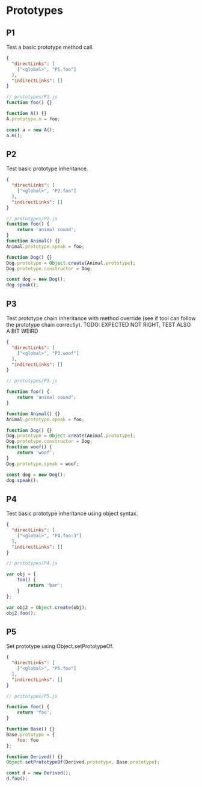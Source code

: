 # Prototypes

## P1
[//]: # (MAIN: global)
Test a basic prototype method call. 

```json
{
  "directLinks": [
    ["<global>", "P1.foo"]
  ],
  "indirectLinks": []
}
```
```js
// prototypes/P1.js
function foo() {}

function A() {}
A.prototype.m = foo;

const a = new A();
a.m();
```
[//]: # (END)

## P2
[//]: # (MAIN: global)
Test basic prototype inheritance.

```json
{
  "directLinks": [
    ["<global>", "P2.foo"]
  ],
  "indirectLinks": []
}
```
```js
// prototypes/P2.js
function foo() {
    return 'animal sound';
}
function Animal() {}
Animal.prototype.speak = foo;

function Dog() {}
Dog.prototype = Object.create(Animal.prototype);
Dog.prototype.constructor = Dog;

const dog = new Dog();
dog.speak();

```
[//]: # (END)

## P3
[//]: # (MAIN: global)
Test prototype chain inheritance with method override (see if tool can follow the prototype chain correctly).
TODO: EXPECTED NOT RIGHT, TEST ALSO A BIT WEIRD

```json
{
  "directLinks": [
    ["<global>", "P3.woof"]
  ],
  "indirectLinks": []
}
```
```js
// prototypes/P3.js

function foo() {
    return 'animal sound';
}

function Animal() {}
Animal.prototype.speak = foo;

function Dog() {}
Dog.prototype = Object.create(Animal.prototype);
Dog.prototype.constructor = Dog;
function woof() {
    return 'woof';
}
Dog.prototype.speak = woof;

const dog = new Dog();
dog.speak();

```
[//]: # (END)

## P4
[//]: # (MAIN: global)
Test basic prototype inheritance using object syntax.

```json
{
  "directLinks": [
    ["<global>", "P4.foo:3"]
  ],
  "indirectLinks": []
}
```
```js
// prototypes/P4.js

var obj = {
    foo() {
        return 'bar';
    }
};

var obj2 = Object.create(obj);
obj2.foo();

```
[//]: # (END)

## P5
[//]: # (MAIN: global)
Set prototype using Object.setPrototypeOf.

```json
{
  "directLinks": [
    ["<global>", "P5.foo"]
  ],
  "indirectLinks": []
}
```
```js
// prototypes/P5.js

function foo() {
    return 'foo';
}

function Base() {}
Base.prototype = {
    foo: foo
};

function Derived() {}
Object.setPrototypeOf(Derived.prototype, Base.prototype);

const d = new Derived();
d.foo();

```
[//]: # (END)
